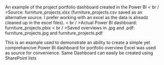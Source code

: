 An example of the project portfolio dashboard created in the Power BI
< br / >Source: furniture_projects.xlsx (furniture_projects.csv saved as an alternative source. I prefer working with an excel as the data is alreadz cleaned up in the excel files). 
< br / >Actual Power BI dashboard: furniture_projects.pbix
< br / >Saved overviews in .jpg and .pdf: furniture_projects.jpg and furniture_projects.pdf

This is an example used to demonstrate an ability to create a simple yet comprehancive Power BI dashboard for portfolio overview
Excel was used as source for convenience. Same Dashboard can easily be created using SharePoint lists
